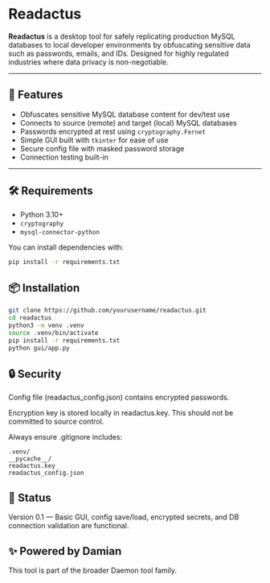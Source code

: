 # Readactus

**Readactus** is a desktop tool for safely replicating production MySQL databases to local developer environments by obfuscating sensitive data such as passwords, emails, and IDs. Designed for highly regulated industries where data privacy is non-negotiable.

---

## 🚀 Features

- Obfuscates sensitive MySQL database content for dev/test use
- Connects to source (remote) and target (local) MySQL databases
- Passwords encrypted at rest using `cryptography.Fernet`
- Simple GUI built with `tkinter` for ease of use
- Secure config file with masked password storage
- Connection testing built-in

---

## 🛠 Requirements

- Python 3.10+
- `cryptography`
- `mysql-connector-python`

You can install dependencies with:

```bash
pip install -r requirements.txt
```

## 📦 Installation
```bash
git clone https://github.com/yourusername/readactus.git
cd readactus
python3 -m venv .venv
source .venv/bin/activate
pip install -r requirements.txt
python gui/app.py
```

## 🔒 Security
Config file (readactus_config.json) contains encrypted passwords.

Encryption key is stored locally in readactus.key. This should not be committed to source control.

Always ensure .gitignore includes:

```
.venv/
__pycache__/
readactus.key
readactus_config.json
```

## 🧪 Status
Version 0.1 — Basic GUI, config save/load, encrypted secrets, and DB connection validation are functional.

## ✨ Powered by Damian
This tool is part of the broader Daemon tool family.
